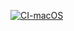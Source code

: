 [![CI-macOS](https://github.com/nicferretti/EssentialFeed/actions/workflows/CI-macOS.yaml/badge.svg)](https://github.com/nicferretti/EssentialFeed/actions/workflows/CI-macOS.yaml)